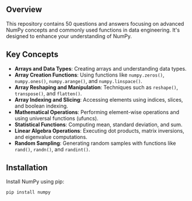 ## Overview

This repository contains 50 questions and answers focusing on advanced NumPy concepts and commonly used functions in data engineering. It's designed to enhance your understanding of NumPy.

## Key Concepts

- **Arrays and Data Types**: Creating arrays and understanding data types.
- **Array Creation Functions**: Using functions like `numpy.zeros()`, `numpy.ones()`, `numpy.arange()`, and `numpy.linspace()`.
- **Array Reshaping and Manipulation**: Techniques such as `reshape()`, `transpose()`, and `flatten()`.
- **Array Indexing and Slicing**: Accessing elements using indices, slices, and boolean indexing.
- **Mathematical Operations**: Performing element-wise operations and using universal functions (ufuncs).
- **Statistical Functions**: Computing mean, standard deviation, and sum.
- **Linear Algebra Operations**: Executing dot products, matrix inversions, and eigenvalue computations.
- **Random Sampling**: Generating random samples with functions like `rand()`, `randn()`, and `randint()`.

## Installation

Install NumPy using pip:

```bash
pip install numpy

